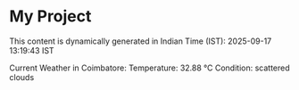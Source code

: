 # My Project

This content is dynamically generated in Indian Time (IST): 2025-09-17 13:19:43 IST


Current Weather in Coimbatore:
Temperature: 32.88 °C
Condition: scattered clouds
